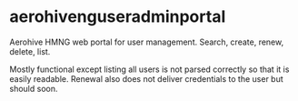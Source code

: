 # aerohivenguseradminportal
Aerohive HMNG web portal for user management. Search, create, renew, delete, list.

Mostly functional except listing all users is not parsed correctly so that it is easily readable. Renewal also does not 
deliver credentials to the user but should soon.

